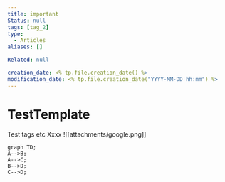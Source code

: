 ```yaml
---
title: important
Status: null
tags: [tag_2]
type:
  - Articles
aliases: []

Related: null

creation_date: <% tp.file.creation_date() %>
modification_date: <% tp.file.creation_date("YYYY-MM-DD hh:mm") %>
---
```


# TestTemplate

Test tags etc
Xxxx
![[attachments/google.png]]



```mermaid 
graph TD;  
A-->B;  
A-->C;  
B-->D;  
C-->D;
```